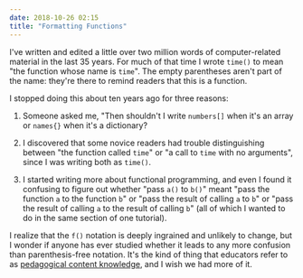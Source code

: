 ```yaml
---
date: 2018-10-26 02:15
title: "Formatting Functions"
---
```


I've written and edited a little over two million words of computer-related material in the last 35 years.
For much of that time I wrote `time()` to mean "the function whose name is `time`".
The empty parentheses aren't part of the name:
they're there to remind readers that this is a function.

I stopped doing this about ten years ago for three reasons:

1. Someone asked me, "Then shouldn't I write `numbers[]` when it's an array
   or `names{}` when it's a dictionary?

2. I discovered that some novice readers had trouble distinguishing between
   "the function called `time`" or "a call to `time` with no arguments",
   since I was writing both as `time()`.

3. I started writing more about functional programming,
   and even I found it confusing to figure out whether "pass `a()` to `b()`"  meant
   "pass the function `a` to the function `b`"
    or "pass the result of calling `a` to `b`"
    or "pass the result of calling `a` to the result of calling `b`"
    (all of which I wanted to do in the same section of one tutorial).

I realize that the `f()` notation is deeply ingrained and unlikely to change,
but I wonder if anyone has ever studied whether it leads to any more confusion
than parenthesis-free notation.
It's the kind of thing that educators refer to as
[pedagogical content knowledge](http://teachtogether.tech/en/pck/),
and I wish we had more of it.
